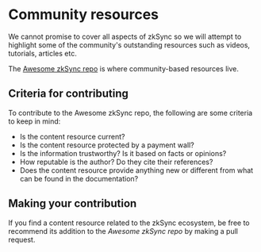 # Community resources

We cannot promise to cover all aspects of zkSync so we will attempt to highlight some of the community's outstanding resources such as videos, tutorials, articles etc.

The [Awesome zkSync repo](https://github.com/0xJuancito/awesome-zksync) is where community-based resources live.

## Criteria for contributing

To contribute to the Awesome zkSync repo, the following are some criteria to keep in mind:

- Is the content resource current?
- Is the content resource protected by a payment wall?
- Is the information trustworthy? Is it based on facts or opinions?
- How reputable is the author? Do they cite their references?
- Does the content resource provide anything new or different from what can be found in the documentation?

## Making your contribution

If you find a content resource related to the zkSync ecosystem, be free to recommend its addition to the _Awesome zkSync repo_ by making a pull request.
